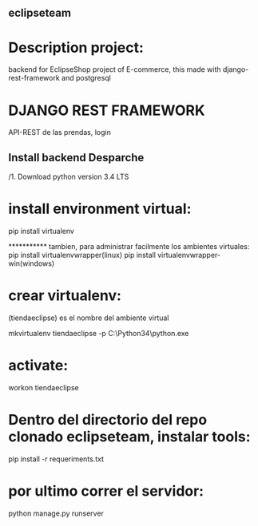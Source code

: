 ## eclipseteam
# Description project:

backend for EclipseShop project of E-commerce, this made with django-rest-framework and postgresql

# DJANGO REST FRAMEWORK
API-REST de las prendas, login

## Install backend Desparche


/1. Download python version 3.4 LTS

# install environment virtual:

pip install virtualenv

*********** tambien, para administrar facilmente los ambientes virtuales:
   pip install virtualenvwrapper(linux)
   pip install virtualenvwrapper-win(windows) 


# crear virtualenv:

(tiendaeclipse) es el nombre del ambiente virtual

mkvirtualenv tiendaeclipse -p C:\Python34\python.exe
# activate: 

workon tiendaeclipse

# Dentro del directorio del repo clonado eclipseteam, instalar tools:

pip install -r requeriments.txt


# por ultimo correr el servidor:


python manage.py runserver

